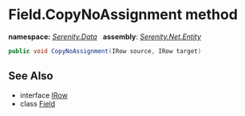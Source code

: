 # Field.CopyNoAssignment method
**namespace:** *[Serenity.Data](../../README.md#serenity.data-namespace)*   **assembly**: *[Serenity.Net.Entity](../../README.md)*

```csharp
public void CopyNoAssignment(IRow source, IRow target)
```

## See Also

* interface [IRow](../IRow.md)
* class [Field](../Field.md)